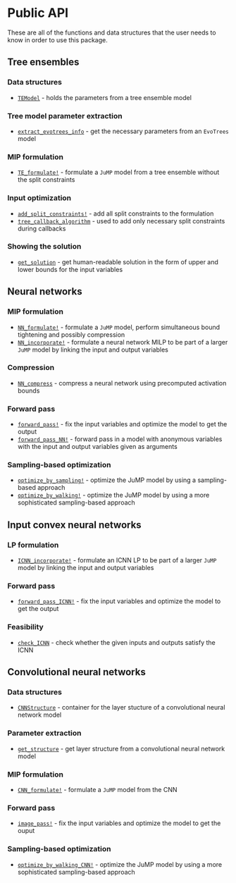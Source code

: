 # Public API

These are all of the functions and data structures that the user needs to know in order to use this package.

## Tree ensembles

### Data structures
* [`TEModel`](@ref) - holds the parameters from a tree ensemble model

### Tree model parameter extraction
* [`extract_evotrees_info`](@ref) - get the necessary parameters from an `EvoTrees` model

### MIP formulation
* [`TE_formulate!`](@ref) - formulate a `JuMP` model from a tree ensemble without the split constraints

### Input optimization
* [`add_split_constraints!`](@ref) - add all split constraints to the formulation
* [`tree_callback_algorithm`](@ref) - used to add only necessary split constraints during callbacks

### Showing the solution
* [`get_solution`](@ref) - get human-readable solution in the form of upper and lower bounds for the input variables

## Neural networks

### MIP formulation
* [`NN_formulate!`](@ref) - formulate a `JuMP` model, perform simultaneous bound tightening and possibly compression
* [`NN_incorporate!`](@ref) - formulate a neural network MILP to be part of a larger `JuMP` model by linking the input and output variables

### Compression
* [`NN_compress`](@ref) - compress a neural network using precomputed activation bounds

### Forward pass
* [`forward_pass!`](@ref) - fix the input variables and optimize the model to get the output
* [`forward_pass_NN!`](@ref) - forward pass in a model with anonymous variables with the input and output variables given as arguments

### Sampling-based optimization
* [`optimize_by_sampling!`](@ref) - optimize the JuMP model by using a sampling-based approach
* [`optimize_by_walking!`](@ref) - optimize the JuMP model by using a more sophisticated sampling-based approach

## Input convex neural networks

### LP formulation
* [`ICNN_incorporate!`](@ref) - formulate an ICNN LP to be part of a larger `JuMP` model by linking the input and output variables

### Forward pass
* [`forward_pass_ICNN!`](@ref) - fix the input variables and optimize the model to get the output

### Feasibility
* [`check_ICNN`](@ref) - check whether the given inputs and outputs satisfy the ICNN


## Convolutional neural networks

### Data structures
* [`CNNStructure`](@ref) - container for the layer stucture of a convolutional neural network model

### Parameter extraction
* [`get_structure`](@ref) - get layer structure from a convolutional neural network model

### MIP formulation
* [`CNN_formulate!`](@ref) - formulate a `JuMP` model from the CNN

### Forward pass
* [`image_pass!`](@ref) - fix the input variables and optimize the model to get the ouput

### Sampling-based optimization 
* [`optimize_by_walking_CNN!`](@ref) - optimize the JuMP model by using a more sophisticated sampling-based approach